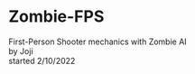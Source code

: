 # Zombie-FPS
First-Person Shooter mechanics with Zombie AI<br/>
by Joji<br/>
started 2/10/2022<br/>
